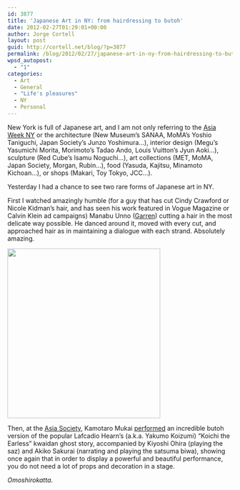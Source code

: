 ```yaml
---
id: 3877
title: 'Japanese Art in NY: from hairdressing to butoh'
date: 2012-02-27T01:29:01+00:00
author: Jorge Cortell
layout: post
guid: http://cortell.net/blog/?p=3877
permalink: /blog/2012/02/27/japanese-art-in-ny-from-hairdressing-to-butoh/
wpsd_autopost:
  - "1"
categories:
  - Art
  - General
  - "Life's pleasures"
  - NY
  - Personal
---
```

New York is full of Japanese art, and I am not only referring to the <a title="http://www.asiaweekny.com/" href="http://www.asiaweekny.com/" target="_blank">Asia Week NY</a> or the architecture (New Museum&#8217;s SANAA, MoMA&#8217;s Yoshio Taniguchi, Japan Society&#8217;s Junzo Yoshimura…), interior design (Megu&#8217;s Yasumichi Morita, Morimoto&#8217;s Tadao Ando, Louis Vuitton&#8217;s Jyun Aoki…), sculpture (Red Cube&#8217;s Isamu Noguchi…), art collections (MET, MoMA, Japan Society, Morgan, Rubin…), food (Yasuda, Kajitsu, Minamoto Kichoan…), or shops (Makari, Toy Tokyo, JCC…).

Yesterday I had a chance to see two rare forms of Japanese art in NY.

First I watched amazingly humble (for a guy that has cut Cindy Crawford or Nicole Kidman&#8217;s hair, and has seen his work featured in Vogue Magazine or Calvin Klein ad campaigns) Manabu Unno (<a title="http://www.garrennewyork.com/" href="http://www.garrennewyork.com/" target="_blank">Garren</a>) cutting a hair in the most delicate way possible. He danced around it, moved with every cut, and approached hair as in maintaining a dialogue with each strand. Absolutely amazing.

<img class="aligncenter" title="Koichi" src="http://asiasociety.org/files/imagecache/centers_articles_pages/composite%20photo_0.jpg" alt="" width="342" height="380" />

Then, at the <a title="http://asiasociety.org/new-york" href="http://asiasociety.org/new-york" target="_blank">Asia Society</a>, Kamotaro Mukai <a title="http://asiasociety.org/new-york/events/hoichi-earless-kwaidan-ghost-story" href="http://asiasociety.org/new-york/events/hoichi-earless-kwaidan-ghost-story" target="_blank">performed</a> an incredible butoh version of the popular Lafcadio Hearn&#8217;s (a.k.a. Yakumo Koizumi) &#8220;Koichi the Earless&#8221; kwaidan ghost story, accompanied by Kiyoshi Ohira (playing the saz) and Akiko Sakurai (narrating and playing the satsuma biwa), showing once again that in order to display a powerful and beautiful performance, you do not need a lot of props and decoration in a stage.

_Omoshirokatta_.
